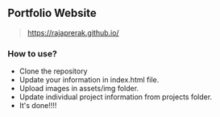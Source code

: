 ## Portfolio Website
> https://rajaprerak.github.io/

### How to use?
* Clone the repository
* Update your information in index.html file.
* Upload images in assets/img folder.
* Update individual project information from projects folder.
* It's done!!!!